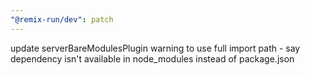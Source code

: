 ```yaml
---
"@remix-run/dev": patch
---
```


update serverBareModulesPlugin warning to use full import path - say dependency isn't available in node_modules instead of package.json
